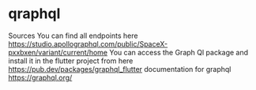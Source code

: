 # qraphql

Sources
You can find all endpoints here 
https://studio.apollographql.com/public/SpaceX-pxxbxen/variant/current/home
You can access the Graph Ql package and install it in the flutter project from here
https://pub.dev/packages/graphql_flutter
documentation for graphql
https://graphql.org/
